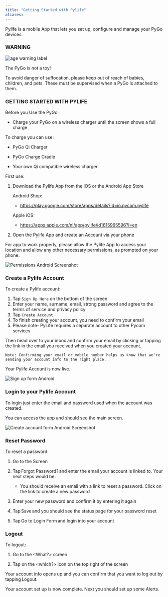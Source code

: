 ```yaml
---
title: "Getting Started with Pylife"
aliases:
---
```


Pylife is a mobile App that lets you set up, configure and manage your PyGo devices.

### WARNING

![age warning label](/gitbook/assets/pylife/gettingstarted/age_warning_label.png)

The PyGo is not a toy!  

To avoid danger of suffocation, please keep out of reach of babies, children, and pets. These must be supervised when a PyGo is attached to them.

### GETTING STARTED WITH PYLIFE  

Before you Use the PyGo

* Charge your PyGo on a wireless charger until the screen shows a full charge 

To charge you can use:

* PyGo Qi Charger 

* PyGo Charge Cradle 

* Your own Qi compatible wireless charger 

First use:

1. Download the Pylife App from the iOS or the Android App Store 

    Android Shop:

    * https://play.google.com/store/apps/details?id=io.pycom.pylife 

    Apple iOS:

    * https://apps.apple.com/nl/app/pylife/id1615965596?l=en 

2. Open the Pylife App and create an Account via your phone

For app to work properly, please allow the Pylife App to access your location and allow any other necessary permissions, as prompted on your phone.

![Permissions Android Screenshot](/gitbook/assets/pylife/gettingstarted/permissions_android.jpg)

### Create a Pylife Account

To create a Pylife account:

1. Tap `Sign Up Here` on the bottom of the screen
2. Enter your name, surname, email, strong password and agree to the terms of service and privacy policy
3. Tap `Create Account`
4. To finish creating your account, you need to confirm your email
5. Please note- PyLife requires a separate account to other Pycom services

Then head over to your inbox and confirm your email by clicking or tapping the link in the email you received when you created your account.

`Note: Confirming your email or mobile number helps us know that we're sending your account info to the right place.`

Your Pylife Account is now live.

![Sign up form Android](/gitbook/assets/pylife/signup/signup_android.jpg)

### Login to your Pylife Account

To login just enter the email and password used when the account was created.

You can access the app and should see the main screen.

![Create account form Android Screenshot](/gitbook/assets/pylife/gettingstarted/main_screen_android.jpg)

### Reset Password

To reset a password:

1. Go to the <What> Screen

2. Tap Forgot Password? and enter the email your account is linked to. Your next steps would be:

    * You should receive an email with a link to reset a password. Click on the link to create a new password

3. Enter your new password and confirm it by entering it again
4. Tap Save and you should see the status page for your password reset
5. Tap Go to Login Form and login into your account

### Logout

To logout:

1. Go to the <What?> screen  

2. Tap on the <which?> icon on the top right of the screen

Your account info opens up and you can confirm that you want to log out by tapping Logout.

Your account set up is now complete. Next you should set up some Alerts.

